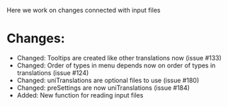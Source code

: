 Here we work on changes connected with input files
# Changes:
* Changed: Tooltips are created like other translations now (issue #133)
* Changed: Order of types in menu depends now on order of types in translations (issue #124)
* Changed: uniTranslations are optional files to use (issue #180)
* Changed: preSettings are now uniTranslations (issue #184)
* Added: New function for reading input files
